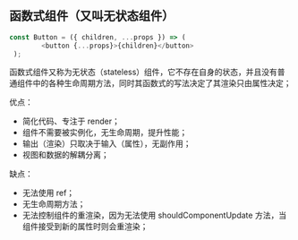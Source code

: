 ## 函数式组件（又叫无状态组件）

```js
const Button = ({ children, ...props }) => (
        <button {...props}>{children}</button>
 );
```

函数式组件又称为无状态（stateless）组件，它不存在自身的状态，并且没有普通组件中的各种生命周期方法，同时其函数式的写法决定了其渲染只由属性决定；

优点：

* 简化代码、专注于 render；
* 组件不需要被实例化，无生命周期，提升性能；
* 输出（渲染）只取决于输入（属性），无副作用；
* 视图和数据的解耦分离；

缺点：

* 无法使用 ref；
* 无生命周期方法；
* 无法控制组件的重渲染，因为无法使用 shouldComponentUpdate 方法，当组件接受到新的属性时则会重渲染；



